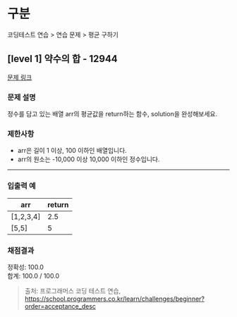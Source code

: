 # 구분

코딩테스트 연습 > 연습 문제 > 평균 구하기

## [level 1] 약수의 합 - 12944

[문제 링크](https://school.programmers.co.kr/learn/courses/30/lessons/12944)

### 문제 설명

<p>
정수를 담고 있는 배열 arr의 평균값을 return하는 함수, solution을 완성해보세요.
</p>

### 제한사항

<ul>
  <li>arr은 길이 1 이상, 100 이하인 배열입니다.</li>
  <li>arr의 원소는 -10,000 이상 10,000 이하인 정수입니다.</li>
</ul>

<hr>

### 입출력 예

<table class="table">
  <thead>
    <tr>
      <th>arr</th>
      <th>return</th>
    </tr>
  </thead>
  <tbody>
    <tr>
      <td>[1,2,3,4]</td>
      <td>2.5</td>
    </tr>
    <tr>
      <td>[5,5]</td>
      <td>5</td>
    </tr>
  </tbody>
</table>

### 채점결과

정확성: 100.0<br/>
합계: 100.0 / 100.0

> 출처: 프로그래머스 코딩 테스트 연습, https://school.programmers.co.kr/learn/challenges/beginner?order=acceptance_desc

